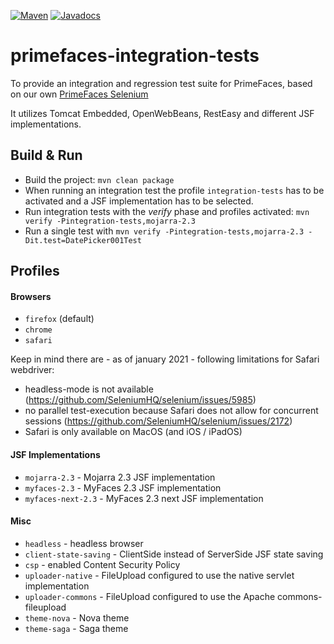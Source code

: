 [![Maven](https://img.shields.io/maven-central/v/org.primefaces/primefaces.svg)](https://repo.maven.apache.org/maven2/org/primefaces/primefaces-integration-tests/)
[![Javadocs](http://javadoc.io/badge/org.primefaces/primefaces-selenium.svg)](http://javadoc.io/doc/org.primefaces/primefaces-integration-tests)

# primefaces-integration-tests

To provide an integration and regression test suite for PrimeFaces, based on our own [PrimeFaces Selenium](https://github.com/primefaces/primefaces/tree/master/primefaces-selenium)

It utilizes Tomcat Embedded, OpenWebBeans, RestEasy and different JSF implementations.

## Build & Run

- Build the project: `mvn clean package`
- When running an integration test the profile `integration-tests` has to be activated and a JSF implementation has to be selected.
- Run integration tests with the _verify_ phase and profiles activated: `mvn verify -Pintegration-tests,mojarra-2.3`
- Run a single test with `mvn verify -Pintegration-tests,mojarra-2.3 -Dit.test=DatePicker001Test`

## Profiles

#### Browsers

  - `firefox` (default)
  - `chrome`
  - `safari`

Keep in mind there are - as of january 2021 - following limitations for Safari webdriver:
- headless-mode is not available (https://github.com/SeleniumHQ/selenium/issues/5985)
- no parallel test-execution because Safari does not allow for concurrent sessions (https://github.com/SeleniumHQ/selenium/issues/2172)
- Safari is only available on MacOS (and iOS / iPadOS)

#### JSF Implementations

  - `mojarra-2.3` - Mojarra 2.3 JSF implementation
  - `myfaces-2.3` - MyFaces 2.3 JSF implementation
  - `myfaces-next-2.3` - MyFaces 2.3 next JSF implementation

#### Misc

  - `headless` - headless browser
  - `client-state-saving` - ClientSide instead of ServerSide JSF state saving
  - `csp` - enabled Content Security Policy
  - `uploader-native` - FileUpload configured to use the native servlet implementation
  - `uploader-commons` - FileUpload configured to use the Apache commons-fileupload
  - `theme-nova` - Nova theme
  - `theme-saga` - Saga theme

